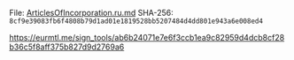 File: [ArticlesOfIncorporation.ru.md](ArticlesOfIncorporation.ru.md)
SHA-256: `8cf9e39083fb6f4808b79d1ad01e1819528bb5207484d4dd801e943a6e008ed4`

https://eurmtl.me/sign_tools/ab6b24071e7e6f3ccb1ea9c82959d4dcb8cf28b36c5f8aff375b827d9d2769a6